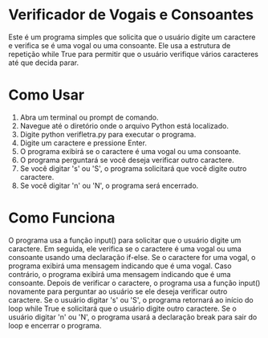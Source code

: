 # Verificador de Vogais e Consoantes

Este é um programa simples que solicita que o usuário digite um caractere e verifica se é uma vogal ou uma consoante. Ele usa a estrutura de repetição while True para permitir que o usuário verifique vários caracteres até que decida parar.

# Como Usar

1. Abra um terminal ou prompt de comando.
2. Navegue até o diretório onde o arquivo Python está localizado.
3. Digite python verifletra.py para executar o programa.
4. Digite um caractere e pressione Enter.
5. O programa exibirá se o caractere é uma vogal ou uma consoante.
6. O programa perguntará se você deseja verificar outro caractere.
7. Se você digitar 's' ou 'S', o programa solicitará que você digite outro caractere.
8. Se você digitar 'n' ou 'N', o programa será encerrado.

# Como Funciona

O programa usa a função input() para solicitar que o usuário digite um caractere. Em seguida, ele verifica se o caractere é uma vogal ou uma consoante usando uma declaração if-else. Se o caractere for uma vogal, o programa exibirá uma mensagem indicando que é uma vogal. Caso contrário, o programa exibirá uma mensagem indicando que é uma consoante.
Depois de verificar o caractere, o programa usa a função input() novamente para perguntar ao usuário se ele deseja verificar outro caractere. Se o usuário digitar 's' ou 'S', o programa retornará ao início do loop while True e solicitará que o usuário digite outro caractere. Se o usuário digitar 'n' ou 'N', o programa usará a declaração break para sair do loop e encerrar o programa.
